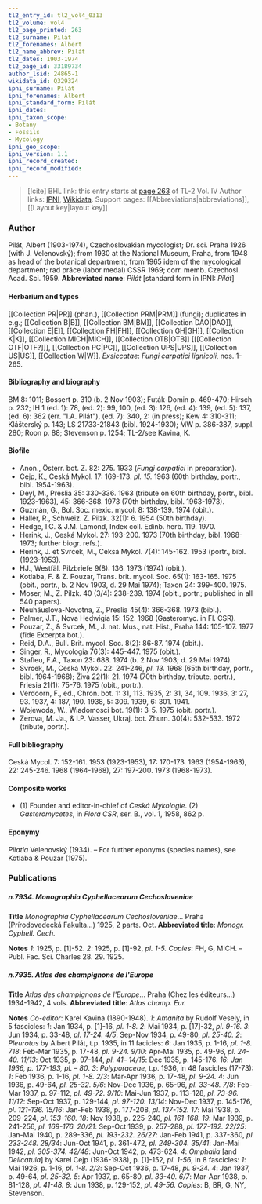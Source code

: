 ```yaml
---
tl2_entry_id: tl2_vol4_0313
tl2_volume: vol4
tl2_page_printed: 263
tl2_surname: Pilát
tl2_forenames: Albert
tl2_name_abbrev: Pilát
tl2_dates: 1903-1974
tl2_page_id: 33189734
author_lsid: 24865-1
wikidata_id: Q329324
ipni_surname: Pilát
ipni_forenames: Albert
ipni_standard_form: Pilát
ipni_dates: 
ipni_taxon_scope: 
- Botany
- Fossils
- Mycology
ipni_geo_scope: 
ipni_version: 1.1
ipni_record_created: 
ipni_record_modified:
---
```


> [!cite] BHL link: this entry starts at [page 263](https://www.biodiversitylibrary.org/page/33189734) of TL-2 Vol. IV
> Author links: [IPNI](https://www.ipni.org/a/24865-1), [Wikidata](https://www.wikidata.org/wiki/Q329324). Support pages: [[Abbreviations|abbreviations]], [[Layout key|layout key]]

### Author

Pilát, Albert (1903-1974), Czechoslovakian mycologist; Dr. sci. Praha 1926 (with J. Velenovský); from 1930 at the National Museum, Praha, from 1948 as head of the botanical department, from 1965 idem of the mycological department; rad práce (labor medal) CSSR 1969; corr. memb. Czechosl. Acad. Sci. 1959. 
**Abbreviated name**: *Pilát* \[standard form in IPNI: *Pilát*\]

#### Herbarium and types

[[Collection PR|PR]] (phan.), [[Collection PRM|PRM]] (fungi); duplicates in e.g.; [[Collection B|B]], [[Collection BM|BM]], [[Collection DAO|DAO]], [[Collection E|E]], [[Collection FH|FH]], [[Collection GH|GH]], [[Collection K|K]], [[Collection MICH|MICH]], [[Collection OTB|OTB]] \[[[Collection OTF|OTF?]]\], [[Collection PC|PC]], [[Collection UPS|UPS]], [[Collection US|US]], [[Collection W|W]].
*Exsiccatae*: *Fungi carpatici lignicoli*, nos. 1-265.

#### Bibliography and biography

BM 8: 1011; Bossert p. 310 (b. 2 Nov 1903); Futák-Domin p. 469-470; Hirsch p. 232; IH 1 (ed. 1): 78, (ed. 2): 99, 100, (ed. 3): 126, (ed. 4): 139, (ed. 5): 137, (ed. 6): 362 (err. "I.A. Pilát"), (ed. 7): 340, 2: (in press); Kew 4: 310-311; Klášterský p. 143; LS 21733-21843 (bibl. 1924-1930); MW p. 386-387, suppl. 280; Roon p. 88; Stevenson p. 1254; TL-2/see Kavina, K.

#### Biofile

- Anon., Österr. bot. Z. 82: 275. 1933 (*Fungi carpatici* in preparation).
- Cejp, K., Ceská Mykol. 17: 169-173. *pl. 15.* 1963 (60th birthday, portr., bibl. 1954-1963).
- Deyl, M., Preslia 35: 330-336. 1963 (tribute on 60th birthday, portr., bibl. 1923-1963), 45: 366-368. 1973 (70th birthday, bibl. 1963-1973).
- Guzmán, G., Bol. Soc. mexic. mycol. 8: 138-139. 1974 (obit.).
- Haller, R., Schweiz. Z. Pilzk. 32(1): 6. 1954 (50th birthday).
- Hedge, I.C. & J.M. Lamond, Index coll. Edinb. herb. 119. 1970.
- Herink, J., Ceská Mykol. 27: 193-200. 1973 (70th birthday, bibl. 1968-1973; further biogr. refs.).
- Herink, J. et Svrcek, M., Ceksá Mykol. 7(4): 145-162. 1953 (portr., bibl. (1923-1953).
- HJ., Westfäl. Pilzbriefe 9(8): 136. 1973 (1974) (obit.).
- Kotlaba, F. & Z. Pouzar, Trans. brit. mycol. Soc. 65(1): 163-165. 1975 (obit., portr., b. 2 Nov 1903, d. 29 Mai 1974); Taxon 24: 399-400. 1975.
- Moser, M., Z. Pilzk. 40 (3/4): 238-239. 1974 (obit., portr.; published in all 540 papers).
- Neuhäuslova-Novotna, Z., Preslia 45(4): 366-368. 1973 (bibl.).
- Palmer, J.T., Nova Hedwigia 15: 152. 1968 (Gasteromyc. in Fl. CSR).
- Pouzar, Z., & Svrcek, M., J. nat. Mus., nat. Hist., Praha 144: 105-107. 1977 (fide Excerpta bot.).
- Reid, D.A., Bull. Brit. mycol. Soc. 8(2): 86-87. 1974 (obit.).
- Singer, R., Mycologia 76(3): 445-447. 1975 (obit.).
- Stafleu, F.A., Taxon 23: 688. 1974 (b. 2 Nov 1903; d. 29 Mai 1974).
- Svrcek, M., Ceská Mykol. 22: 241-246, *pl. 13.* 1968 (65th birthday, portr., bibl. 1964-1968); Živa 22(1): 21. 1974 (70th birthday, tribute, portr.), Friesia 21(1): 75-76. 1975 (obit., portr.).
- Verdoorn, F., ed., Chron. bot. 1: 31, 113. 1935, 2: 31, 34, 109. 1936, 3: 27, 93. 1937, 4: 187, 190. 1938, 5: 309. 1939, 6: 301. 1941.
- Wojewoda, W., Wiadomosci bot. 19(1): 3-5. 1975 (obit. portr.).
- Zerova, M. Ja., & I.P. Vasser, Ukraj. bot. Zhurn. 30(4): 532-533. 1972 (tribute, portr.).

#### Full bibliography

Ceská Mycol. 7: 152-161. 1953 (1923-1953), 17: 170-173. 1963 (1954-1963), 22: 245-246. 1968 (1964-1968), 27: 197-200. 1973 (1968-1973).

#### Composite works

- (1) Founder and editor-in-chief of *Ceská Mykologie*. (2) *Gasteromycetes*, in *Flora CSR*, ser. B., vol. 1, 1958, 862 p.

#### Eponymy

*Pilatia* Velenovský (1934). – For further eponyms (species names), see Kotlaba & Pouzar (1975).

### Publications

##### n.7934. Monographia Cyphellacearum Cechosloveniae

**Title**
*Monographia Cyphellacearum Cechosloveniae*... Praha (Prírodovedecká Fakulta...) 1925, 2 parts. Oct.
**Abbreviated title**: *Monogr. Cyphell. Cech.*

**Notes**
*1*: 1925, p. \[1\]-52. *2*: 1925, p. \[1\]-92, *pl. 1-5. Copies*: FH, G, MICH. – Publ. Fac. Sci. Charles 28. 29. 1925.

##### n.7935. Atlas des champignons de l'Europe

**Title**
*Atlas des champignons de l'Europe*... Praha (Chez les éditeurs...) 1934-1942, 4 vols.
**Abbreviated title**: *Atlas champ. Eur.*

**Notes**
*Co-editor*: Karel Kavina (1890-1948).
*1*: *Amanita* by Rudolf Vesely, in 5 fascicles:
*1*: Jan 1934, p. \[1\]-16, *pl. 1-8.*
*2*: Mai 1934, p. \[17\]-32, *pl. 9-16.*
*3*: Jun 1934, p. 33-48, *pl. 17-24.*
*4/5*: Sep-Nov 1934, p. 49-80, *pl. 25-40.*
*2*: *Pleurotus* by Albert Pilát, t.p. 1935, in 11 facicles:
*6*: Jan 1935, p. 1-16, *pl. 1-8.*
*718*: Feb-Mar 1935, p. 17-48, *pl. 9-24.*
*9/10*: Apr-Mai 1935, p. 49-96, *pl. 24-40.*
*11/13*: Oct 1935, p. 97-144, *pl. 41*–
*14/15*: Dec 1935, p. 145-176.
*16*: *Jan 1936, p. 177-193, pl.* – *80*.
*3*: *Polyporaceae*, t.p. 1936, in 48 fascicles (17-73):
*1*: Feb 1936, p. 1-16, *pl. 1-8.*
*2/3*: Mar-Apr 1936, p. 17-48, *pl. 9-24.*
*4*: Jun 1936, p. 49-64, *pl. 25-32.*
*5/6*: Nov-Dec 1936, p. 65-96, *pl. 33-48.*
*7/8*: Feb-Mar 1937, p. 97-112, *pl. 49-72.*
*9/10*: Mai-Jun 1937, p. 113-128, *pl. 73-96.*
*11/12*: Sep-Oct 1937, p. 129-144, *pl. 97-120.*
*13/14*: Nov-Dec 1937, p. 145-176, *pl. 121-136.*
*15/16*: Jan-Feb 1938, p. 177-208, *pl. 137-152.*
*17*: Mai 1938, p. 209-224, *pl. 153-160.*
*18*: Nov 1938, p. 225-240, *pl. 161-168.*
*19*: Mar 1939, p. 241-256, *pl. 169-176.*
*20/21*: Sep-Oct 1939, p. 257-288, *pl. 177-192.*
*22/25*: Jan-Mai 1940, p. 289-336, *pl. 193-232.*
*26/27*: Jan-Feb 1941, p. 337-360, *pl. 233-248.*
*28/34*: Jun-Oct 1941, p. 361-472, *pl. 249-304.*
*35/41*: Jan-Mai 1942, *pl. 305-374.*
*42/48*: Jun-Oct 1942, p. 473-624.
*4*: *Omphalia* \[and *Delicatula*\] by Karel Cejp (1936-1938), p. \[1\]-152, *pl. 1-56*, in 8 fascicles:
*1*: Mai 1926, p. 1-16, *pl. 1-8.*
*2/3*: Sep-Oct 1936, p. 17-48, *pl. 9-24.*
*4*: Jan 1937, p. 49-64, *pl. 25-32.*
*5*: Apr 1937, p. 65-80, *pl. 33-40.*
*6/7*: Mar-Apr 1938, p. 81-128, *pl. 41-48.*
*8*: Jun 1938, p. 129-152, *pl. 49-56.*
*Copies*: B, BR, G, NY, Stevenson.

